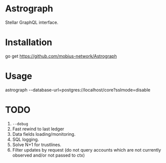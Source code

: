 Astrograph
==========

Stellar GraphQL interface.

# Installation

  go get https://github.com/mobius-network/Astrograph

# Usage

  astrograph --database-url=postgres://localhost/core?sslmode=disable

# TODO

1. `--debug`
2. Fast rewind to last ledger
3. Data fields loading/monitoring.
4. SQL logging.
5. Solve N+1 for trustlines.
6. Filter updates by request (do not query accounts which are not currently observed and/or not passed to ctx)
